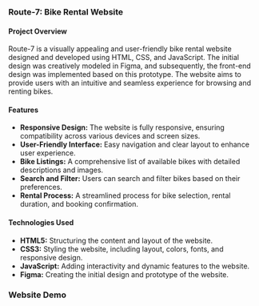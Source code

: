 ### Route-7: Bike Rental Website

#### Project Overview
Route-7 is a visually appealing and user-friendly bike rental website designed and developed using HTML, CSS, and JavaScript. 
The initial design was creatively modeled in Figma, and subsequently, the front-end design was implemented based on this prototype. 
The website aims to provide users with an intuitive and seamless experience for browsing and renting bikes.

#### Features
- **Responsive Design:** The website is fully responsive, ensuring compatibility across various devices and screen sizes.
- **User-Friendly Interface:** Easy navigation and clear layout to enhance user experience.
- **Bike Listings:** A comprehensive list of available bikes with detailed descriptions and images.
- **Search and Filter:** Users can search and filter bikes based on their preferences.
- **Rental Process:** A streamlined process for bike selection, rental duration, and booking confirmation.

#### Technologies Used
- **HTML5:** Structuring the content and layout of the website.
- **CSS3:** Styling the website, including layout, colors, fonts, and responsive design.
- **JavaScript:** Adding interactivity and dynamic features to the website.
- **Figma:** Creating the initial design and prototype of the website.

### Website Demo
